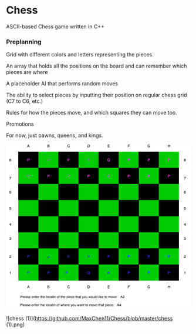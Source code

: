 # Chess
ASCII-based Chess game written in C++

### Preplanning

Grid with different colors and letters representing the pieces.

An array that holds all the positions on the board and can remember which pieces are where

A placeholder AI that performs random moves

The ability to select pieces by inputting their position on regular chess grid (C7 to C6, etc.)

Rules for how the pieces move, and which squares they can move too.

Promotions

For now, just pawns, queens, and kings.

![Chess GUI](https://github.com/Arcane-Panda/Chess/blob/master/chessGui.png)

![chess (1)](https://github.com/MaxChen11/Chess/blob/master/chess (1).png)
